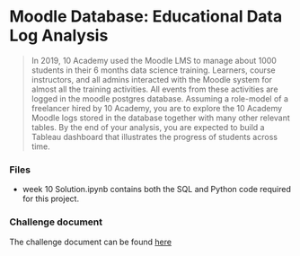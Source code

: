 # Moodle Database: Educational Data Log Analysis
> In 2019, 10 Academy used the Moodle LMS to manage about 1000 students in their 6 months data science training. Learners, course instructors, and all admins interacted with the Moodle system for almost all the training activities. All events from these activities are logged in the moodle postgres database. Assuming a role-model of a freelancer hired by 10 Academy, you are to explore the 10 Academy Moodle logs stored in the database together with many other relevant tables. By the end of your analysis, you are expected to build a Tableau dashboard that illustrates the progress of students across time.

### Files
- week 10 Solution.ipynb contains both the SQL and Python code required for this project.

### Challenge document
The challenge document can be found [here](https://docs.google.com/document/d/1NSetqxsMZtjT8BLWcUk-aLv6StyWUBpKEJGT5l03NzM/edit?usp=sharing)